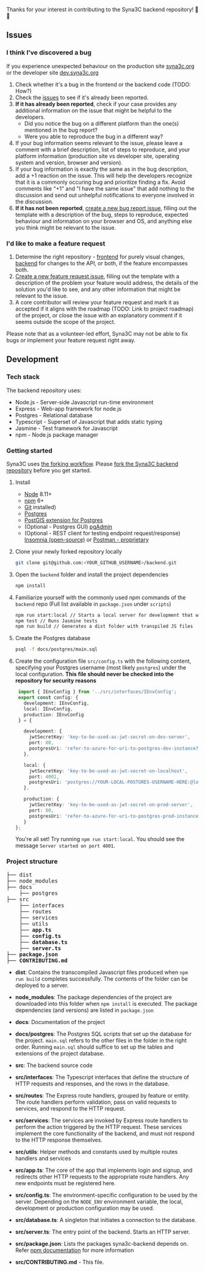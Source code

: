 Thanks for your interest in contributing to the Syna3C backend repository! :tada: :tada:

## Issues

### I think I've discovered a bug
If you experience unexpected behaviour on the production site [syna3c.org](https://syna3c.org) or the developer site [dev.syna3c.org](https://dev.syna3c.org)

1. Check whether it's a bug in the frontend or the backend code (TODO: How?)
2. Check the [issues](https://github.com/Syna3C/backend/issues) to see if it's already been reported.
3. **If it has already been reported**, check if your case provides any additional information on the issue that might be helpful to the developers.
   - Did you notice the bug on a different platform than the one(s) mentioned in the bug report?
   - Were you able to reproduce the bug in a different way?
4. If your bug information seems relevant to the issue, please leave a comment with a brief description, list of steps to reproduce, and your platform information (production site vs developer site, operating system and version, browser and version).
5. If your bug information is exactly the same as in the bug description, add a +1 reaction on the issue. This will help the developers recognize that it is a commonly occuring bug and prioritize finding a fix. Avoid comments like "+1" and "I have the same issue" that add nothing to the discussion and send out unhelpful notifications to everyone involved in the discussion.
6. **If it has not been reported**, [create a new bug report issue](https://github.com/Syna3C/backend/issues/new?template=bug_report.md), filling out the template with a description of the bug, steps to reproduce, expected behaviour and information on your browser and OS, and anything else you think might be relevant to the issue.

### I'd like to make a feature request

1. Determine the right repository - [frontend](https://github.com/Syna3C/frontend) for purely visual changes, [backend](https://github.com/Syna3C/backend) for changes to the API, or both, if the feature encompasses both.
2. [Create a new feature request issue](https://github.com/Syna3C/backend/issues/new?template=feature_request.md), filling out the template with a description of the problem your feature would address, the details of the solution you'd like to see, and any other information that might be relevant to the issue.
3. A core contributor will review your feature request and mark it as accepted if it aligns with the roadmap (TODO: Link to project roadmap) of the project, or close the issue with an explanatory comment if it seems outside the scope of the project.

Please note that as a volunteer-led effort, Syna3C may not be able to fix bugs or implement your feature request right away. 

## Development

### Tech stack

The backend repository uses:
* Node.js - Server-side Javascript run-time environment
* Express - Web-app framework for node.js
* Postgres - Relational database
* Typescript - Superset of Javascript that adds static typing
* Jasmine - Test framework for Javascript
* npm - Node.js package manager

### Getting started

Syna3C uses [the forking workflow](https://www.atlassian.com/git/tutorials/comparing-workflows/forking-workflow). Please [fork the Syna3C backend repository](https://help.github.com/articles/fork-a-repo/) before you get started.

1. Install
   - [Node](https://nodejs.org) 8.11+
   - [npm](https://docs.npmjs.com/troubleshooting/try-the-latest-stable-version-of-npm) 6+
   - [Git](https://git-scm.com/downloads) installed)
   - [Postgres](https://www.postgresql.org/download/)
   - [PostGIS extension for Postgres](http://postgis.net/install/)
   - (Optional - Postgres GUI) [pgAdmin](https://www.pgadmin.org/download/)
   - (Optional - REST client for testing endpoint request/response) [Insomnia (open-source)](https://github.com/getinsomnia/insomnia) or [Postman - proprietary](https://www.getpostman.com/)
2. Clone your newly forked repository locally
   ```bash
   git clone git@github.com:<YOUR_GITHUB_USERNAME>/backend.git
   ```
3. Open the `backend` folder and install the project dependencies
   ```bash
   npm install
   ```
4. Familiarize yourself with the commonly used npm commands of the `backend` repo (Full list available in `package.json` under `scripts`)
   ```bash
   npm run start:local // Starts a local server for development that watches for changes in the src folder
   npm test // Runs Jasmine tests
   npm run build // Generates a dist folder with transpiled JS files
   ```
5. Create the Postgres database
   ```bash
   psql -f docs/postgres/main.sql
   ```
6. Create the configuration file `src/config.ts` with the following content, specifying your Postgres username (most likely `postgres`) under the local configuration. **This file should never be checked into the repository for security reasons**
   ```typescript
    import { IEnvConfig } from '../src/interfaces/IEnvConfig';
    export const config: {
      development: IEnvConfig,
      local: IEnvConfig,
      production: IEnvConfig
    } = {

      development: {
        jwtSecretKey: 'key-to-be-used-as-jwt-secret-on-dev-server',
        port: 80,
        postgresUri: 'refer-to-azure-for-uri-to-postgres-dev-instance?ssl=true'
      },

      local: {
        jwtSecretKey: 'key-to-be-used-as-jwt-secret-on-localhost',
        port: 4001,
        postgresUri: 'postgres://YOUR-LOCAL-POSTGRES-USERNAME-HERE:@localhost:5432/s3c_db_dev'
      },

      production: {
        jwtSecretKey: 'key-to-be-used-as-jwt-secret-on-prod-server',
        port: 80,
        postgresUri: 'refer-to-azure-for-uri-to-postgres-prod-instance?ssl=true'
      }
   };
   ```
   
   You're all set!
   Try running `npm run start:local`. You should see the message `Server started on port 4001`.

### Project structure
<pre>
├── dist
├── node_modules
├── docs
    ├── postgres
├── src
    ├── interfaces
    ├── routes
    ├── services
    ├── utils
    ├── <b>app.ts</b>
    ├── <b>config.ts</b>
    ├── <b>database.ts</b>
    ├── <b>server.ts</b>
├── <b>package.json</b>
├── <b>CONTRIBUTING.md</b>
</pre>

* **dist**: Contains the transcompiled Javascript files produced when `npm run build` completes successfully. The contents of the folder can be deployed to a server.

* **node_modules**: The package dependencies of the project are downloaded into this folder when `npm install` is executed. The package dependencies (and versions) are listed in `package.json`

* **docs**: Documentation of the project

* **docs/postgres**: The Postgres SQL scripts that set up the database for the project. `main.sql` refers to the other files in the folder in the right order. Running `main.sql` should suffice to set up the tables and extensions of the project database.

* **src**: The backend source code

* **src/interfaces**: The Typescript interfaces that define the structure of HTTP requests and responses, and the rows in the database.

* **src/routes**: The Express route handlers, grouped by feature or entity. The route handlers perform validation, pass on valid requests to services, and respond to the HTTP request.

* **src/services**: The services are invoked by Express route handlers to perform the action triggered by the HTTP request. These services implement the core functionality of the backend, and must not respond to the HTTP response themselves.

* **src/utils**: Helper methods and constants used by multiple routes handlers and services

* **src/app.ts**: The core of the app that implements login and signup, and redirects other HTTP requests to the appropriate route handlers. Any new endpoints must be registered here.


* **src/config.ts**: The environment-specific configuration to be used by the server. Depending on the `NODE_ENV` environment variable, the local, development or production configuration may be used.

* **src/database.ts**: A singleton that initiates a connection to the database.

* **src/server.ts**: The entry point of the backend. Starts an HTTP server.

* **src/package.json**: Lists the packages syna3c-backend depends on. Refer [npm documentation](https://docs.npmjs.com/files/package.json) for more information

* **src/CONTRIBUTING.md** - This file.
